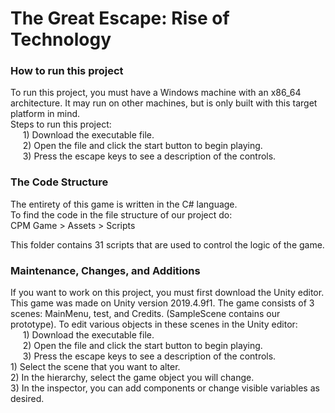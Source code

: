<h1>The Great Escape: Rise of Technology</h1>  

<h3>How to run this project</h3>
 <p>To run this project, you must have a Windows machine with an x86_64 architecture.   
  It may run on other machines, but is only built with this target platform in mind.<br> 
 Steps to run this project:<br>
 &nbsp;&nbsp;&nbsp;&nbsp; 1) Download the executable file.<br>
 &nbsp;&nbsp;&nbsp;&nbsp; 2) Open the file and click the start button to begin playing.<br>  
 &nbsp;&nbsp;&nbsp;&nbsp; 3) Press the escape keys to see a description of the controls.<br>   

<h3>The Code Structure</h3>  
  The entirety of this game is written in the C# language.<br>   
  To find the code in the file structure of our project do:<br>
    CPM Game > Assets > Scripts
  
  This folder contains 31 scripts that are used to control the logic of the game.   
  
<h3>Maintenance, Changes, and Additions</h3>  
  If you want to work on this project, you must first download the Unity editor.  
  This game was made on Unity version 2019.4.9f1.  
  The game consists of 3 scenes: MainMenu, test, and Credits. (SampleScene contains our prototype).  
  To edit various objects in these scenes in the Unity editor:<br>
  &nbsp;&nbsp;&nbsp;&nbsp; 1) Download the executable file.<br>
  &nbsp;&nbsp;&nbsp;&nbsp; 2) Open the file and click the start button to begin playing.<br>  
  &nbsp;&nbsp;&nbsp;&nbsp; 3) Press the escape keys to see a description of the controls.<br>   
  1) Select the scene that you want to alter.<br>  
  2) In the hierarchy, select the game object you will change.<br>  
    3) In the inspector, you can add components or change visible variables as desired. </p>
